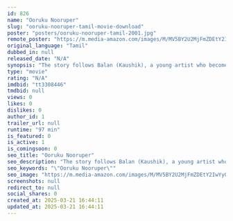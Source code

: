 ```yaml
---
id: 826
name: "Ooruku Nooruper"
slug: "ooruku-nooruper-tamil-movie-download"
poster: "posters/ooruku-nooruper-tamil-2001.jpg"
remote_poster: "https://m.media-amazon.com/images/M/MV5BY2U2MjFmZDEtY2IwYy00ODE5LThhMGEtYmY4NWY4MWJlZjM3XkEyXkFqcGdeQXVyODAzNzAwOTU@._V1_SX300.jpg"
original_language: "Tamil"
dubbed_in: null
released_date: "N/A"
synopsis: "The story follows Balan (Kaushik), a young artist who becomes disillusioned by the current political situation of his society. He joins the revolutionary organization Ooruku Nooruper, accidentally kills a priest and is sentenced t..."
type: "movie"
rating: "N/A"
imdbid: "tt3308446"
tmdbid: null
views: 0
likes: 0
dislikes: 0
author_id: 1
trailer_url: null
runtime: "97 min"
is_featured: 0
is_active: 1
is_comingsoon: 0
seo_title: "Ooruku Nooruper"
seo_description: "The story follows Balan (Kaushik), a young artist who becomes disillusioned by the current political situation of his society. He joins the revolutionary organization Ooruku Nooruper, accidentally kills a priest and is sentenced t..."
seo_keywords: "\"Ooruku Nooruper\""
seo_image: "https://m.media-amazon.com/images/M/MV5BY2U2MjFmZDEtY2IwYy00ODE5LThhMGEtYmY4NWY4MWJlZjM3XkEyXkFqcGdeQXVyODAzNzAwOTU@._V1_SX300.jpg"
screenshots: null
redirect_to: null
social_shares: 0
created_at: 2025-03-21 16:44:11
updated_at: 2025-03-21 16:44:11
---
```


